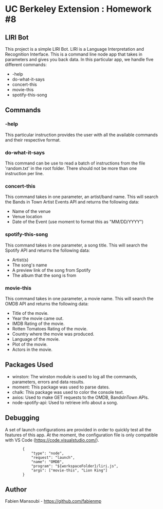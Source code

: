 # UC Berkeley Extension : Homework #8
## LIRI Bot

This project is a simple LIRI Bot. LIRI is a Language Interpretation and Recognition Interface. This is a command line node app that takes in parameters and gives you back data. In this particular app, we handle five different commands:

* -help
* do-what-it-says
* concert-this
* movie-this
* spotify-this-song

## Commands 
### -help

This particular instruction provides the user with all the available commands and their respective format.

### do-what-it-says

This command can be use to read a batch of instructions from the file 'random.txt' in the root folder. 
There should not be more than one instruction per line.

### concert-this

This command takes in one parameter, an artist/band name. This will search the Bands in Town Artist Events API and returns the following  data:

* Name of the venue
* Venue location
* Date of the Event (use moment to format this as "MM/DD/YYYY")

###  spotify-this-song

This command takes in one parameter, a song title. This will search the Spotify API and returns the following data:

* Artist(s)
* The song's name
* A preview link of the song from Spotify
* The album that the song is from

###  movie-this

This command takes in one parameter, a movie name. This will search the OMDB API and returns the following data:

* Title of the movie.
* Year the movie came out.
* IMDB Rating of the movie.
* Rotten Tomatoes Rating of the movie.
* Country where the movie was produced.
* Language of the movie.
* Plot of the movie.
* Actors in the movie.

## Packages Used

* winston: The winston module is used to log all the commands, parameters, errors and data results.
* moment: This package was used to parse dates.
* chalk: This package was used to color the console text.
* axios: Used to make GET requests to the OMDB, BandsInTown APIs.
* node-spotify-api: Used to retrieve info about a song.

## Debugging 

A set of launch configurations are provided in order to quickly test all the features of this app.
At the moment, the configuration file is only compatible with VS Code (https://code.visualstudio.com/).

```
        {
            "type": "node",
            "request": "launch",
            "name": "OMDB",
            "program": "${workspaceFolder}/liri.js",
            "args": ["movie-this", "Lion King"]
        }
```

## Author

Fabien Mansoubi - https://github.com/fabienmp